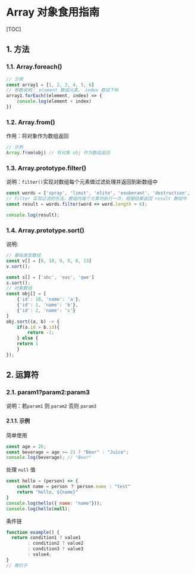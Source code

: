 # Array 对象食用指南

[TOC]

## 1. 方法

### 1.1. Array.foreach()

```js
// 示例
const array1 = [1, 2, 3, 4, 5, 6]
// 参数说明： element 数组元素， index 数组下标
array1.forEach((element, index) => {
    console.log(element + index)
})
```

### 1.2. Array.from()

作用：将对象作为数组返回

```js
// 示例
Array.from(obj) // 将对象 obj 作为数组返回 
```

### 1.3. Array.prototype.filter()

说明：`filter()`实现对数组每个元素做过滤处理并返回到新数组中

```js
const words = ['spray', 'limit', 'elite', 'exuberant', 'destruction', 'present'];
// filter 实现过滤的方法，数组内每个元素均执行一次，根据结果返回 result 数组中
const result = words.filter(word => word.length > 6);

console.log(result);
```

### 1.4. Array.prototype.sort()

说明:

```javascript
// 基础类型数组
const v[] = [0, 10, 9, 5, 8, 13]
v.sort();

const s[] = ['abc', 'eas', 'qwe']
s.sort();
// 对象数组
const obj[] = [
    {'id': 10, 'name': 'a'}, 
    {'id': 1, 'name': 'b'}, 
    {'id': 2, 'name': 'c'}
]
obj.sort((a, b) -> {
    if(a.id > b.id){
        return -1;
    } else {
    return 1
    }
});
```

## 2. 运算符

### 2.1. param1?param2:param3

说明：若`param1` 则 `param2` 否则 `param3`

#### 2.1.1. 示例

简单使用

```js
const age = 26;
const beverage = age >= 21 ? "Beer" : "Juice";
console.log(beverage); // "Beer"
```

处理 `null` 值

```js
const hello = (person) => {
    const name = person ？ person.name : "test"
    return "hello, ${name}"
}
console.log(hello({ name: "name"}));
console.log(hello(null);
```

条件链

```js
function example() {
  return condition1 ? value1
        : condition2 ? value2
        : condition3 ? value3
        : value4;
}
// 等价于
```
